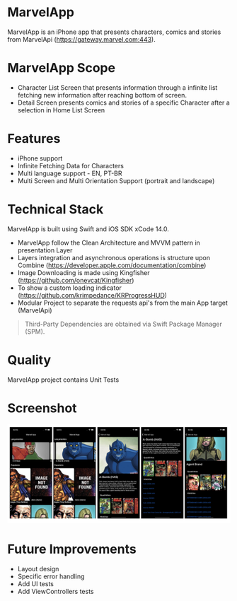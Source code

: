 # MarvelApp

MarvelApp is an iPhone app that presents characters, comics and stories from MarvelApi (https://gateway.marvel.com:443).

# MarvelApp Scope

  - Character List Screen that presents information through a infinite list fetching new information after reaching bottom of screen.
  - Detail Screen presents comics and stories of a specific Character after a selection in Home List Screen

# Features

  - iPhone support
  - Infinite Fetching Data for Characters
  - Multi language support - EN, PT-BR
  - Multi Screen and Multi Orientation Support (portrait and landscape)

# Technical Stack

MarvelApp is built using Swift and iOS SDK xCode 14.0.

  - MarvelApp follow the Clean Architecture and MVVM pattern in presentation Layer
  - Layers integration and asynchronous operations is structure upon Combine (https://developer.apple.com/documentation/combine)
  - Image Downloading is made using Kingfisher (https://github.com/onevcat/Kingfisher)
  - To show a custom loading indicator (https://github.com/krimpedance/KRProgressHUD)
  - Modular Project to separate the requests api's from the main App target (MarvelApi)

> Third-Party Dependencies are obtained via Swift Package Manager (SPM).

# Quality

MarvelApp project contains Unit Tests

# Screenshot

<img src="https://github.com/cavalcante13/marvelApp/blob/main/assets/marvel_screens.png" alt="drawing"/>

# Future Improvements

- Layout design
- Specific error handling
- Add UI tests
- Add ViewControllers tests
